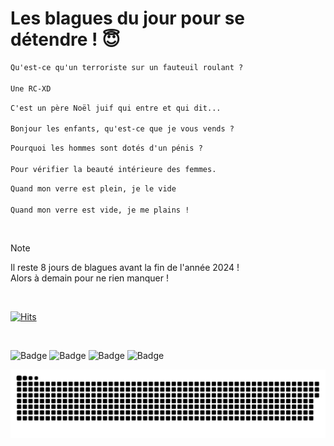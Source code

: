 
<h1>Les blagues du jour pour se détendre ! 😇</h1>

```diff
Qu'est-ce qu'un terroriste sur un fauteuil roulant ?

Une RC-XD
```

```diff
C'est un père Noël juif qui entre et qui dit...

Bonjour les enfants, qu'est-ce que je vous vends ?
```

```diff
Pourquoi les hommes sont dotés d'un pénis ?

Pour vérifier la beauté intérieure des femmes.
```

```diff
Quand mon verre est plein, je le vide

Quand mon verre est vide, je me plains !
```

<br/>

> [!NOTE]
> Il reste 8 jours de blagues avant la fin de l'année 2024 ! <br/>
> Alors à demain pour ne rien manquer !

<br/>


[![Hits](https://hits.seeyoufarm.com/api/count/incr/badge.svg?url=https%3A%2F%2Fgithub.com%2FClems02%2Fhit-counter&count_bg=%23003E80&title_bg=%235C9FE1&icon=powershell.svg&icon_color=%23FFFFFF&title=Visite&edge_flat=false)](https://hits.seeyoufarm.com)


<br/>


![Badge](https://img.shields.io/badge/Last%20updated%20on-white?style=for-the-badge&logo=clockify)   ![Badge](https://img.shields.io/badge/24/12-white?style=for-the-badge) ![Badge](https://img.shields.io/badge/at-white?style=for-the-badge) ![Badge](https://img.shields.io/badge/02:59-white?style=for-the-badge)


<p align="center">
 <img width="1000" src="assets/github-snake.svg" alt="snake"/>
</p>
